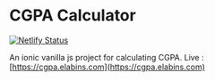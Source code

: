 # CGPA Calculator
[![Netlify Status](https://api.netlify.com/api/v1/badges/c04d3a3e-f457-4ccf-89bf-6a645f85ae95/deploy-status)](https://app.netlify.com/sites/poly-cgpa/deploys)

An ionic vanilla js project for calculating CGPA.
Live : [https://cgpa.elabins.com](https://cgpa.elabins.com)